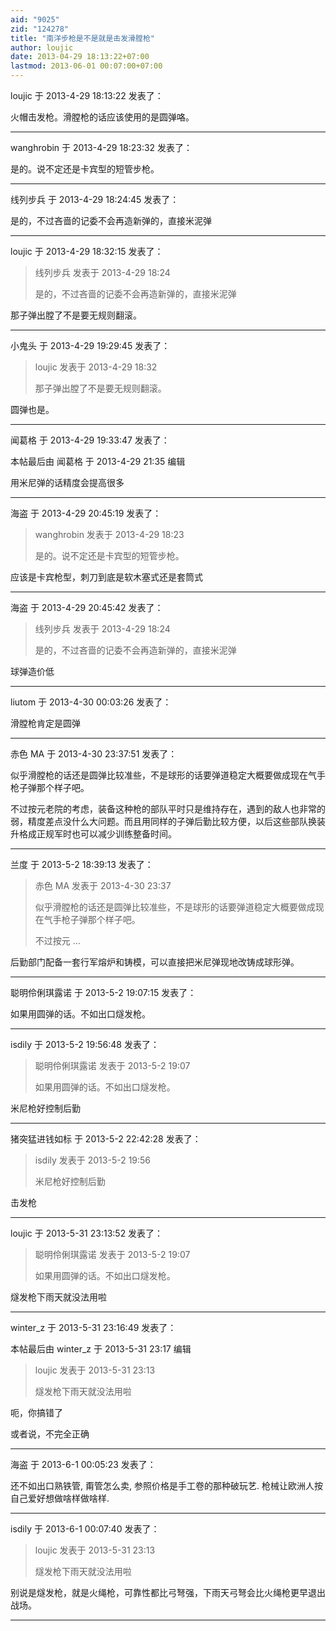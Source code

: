 ```yaml
---
aid: "9025"
zid: "124278"
title: "南洋步枪是不是就是击发滑膛枪"
author: loujic
date: 2013-04-29 18:13:22+07:00
lastmod: 2013-06-01 00:07:00+07:00
---
```


loujic 于 2013-4-29 18:13:22 发表了：

火帽击发枪。滑膛枪的话应该使用的是圆弹咯。

---

wanghrobin 于 2013-4-29 18:23:32 发表了：

是的。说不定还是卡宾型的短管步枪。

---

线列步兵 于 2013-4-29 18:24:45 发表了：

是的，不过吝啬的记委不会再造新弹的，直接米泥弹

---

loujic 于 2013-4-29 18:32:15 发表了：

> 线列步兵 发表于 2013-4-29 18:24
>
> 是的，不过吝啬的记委不会再造新弹的，直接米泥弹

那子弹出膛了不是要无规则翻滚。

---

小鬼头 于 2013-4-29 19:29:45 发表了：

> loujic 发表于 2013-4-29 18:32
>
> 那子弹出膛了不是要无规则翻滚。

圆弹也是。

---

闻葛格 于 2013-4-29 19:33:47 发表了：

本帖最后由 闻葛格 于 2013-4-29 21:35 编辑

用米尼弹的话精度会提高很多

---

海盗 于 2013-4-29 20:45:19 发表了：

> wanghrobin 发表于 2013-4-29 18:23
>
> 是的。说不定还是卡宾型的短管步枪。

应该是卡宾枪型，刺刀到底是软木塞式还是套筒式

---

海盗 于 2013-4-29 20:45:42 发表了：

> 线列步兵 发表于 2013-4-29 18:24
>
> 是的，不过吝啬的记委不会再造新弹的，直接米泥弹

球弹造价低

---

liutom 于 2013-4-30 00:03:26 发表了：

滑膛枪肯定是圆弹

---

赤色 MA 于 2013-4-30 23:37:51 发表了：

似乎滑膛枪的话还是圆弹比较准些，不是球形的话要弹道稳定大概要做成现在气手枪子弹那个样子吧。

不过按元老院的考虑，装备这种枪的部队平时只是维持存在，遇到的敌人也非常的弱，精度差点没什么大问题。而且用同样的子弹后勤比较方便，以后这些部队换装升格成正规军时也可以减少训练整备时间。

---

兰度 于 2013-5-2 18:39:13 发表了：

> 赤色 MA 发表于 2013-4-30 23:37
>
> 似乎滑膛枪的话还是圆弹比较准些，不是球形的话要弹道稳定大概要做成现在气手枪子弹那个样子吧。
>
> 不过按元 ...

后勤部门配备一套行军熔炉和铸模，可以直接把米尼弹现地改铸成球形弹。

---

聪明伶俐琪露诺 于 2013-5-2 19:07:15 发表了：

如果用圆弹的话。不如出口燧发枪。

---

isdily 于 2013-5-2 19:56:48 发表了：

> 聪明伶俐琪露诺 发表于 2013-5-2 19:07
>
> 如果用圆弹的话。不如出口燧发枪。

米尼枪好控制后勤

---

猪突猛进钱如标 于 2013-5-2 22:42:28 发表了：

> isdily 发表于 2013-5-2 19:56
>
> 米尼枪好控制后勤

击发枪

---

loujic 于 2013-5-31 23:13:52 发表了：

> 聪明伶俐琪露诺 发表于 2013-5-2 19:07
>
> 如果用圆弹的话。不如出口燧发枪。

燧发枪下雨天就没法用啦

---

winter_z 于 2013-5-31 23:16:49 发表了：

本帖最后由 winter_z 于 2013-5-31 23:17 编辑

> loujic 发表于 2013-5-31 23:13
>
> 燧发枪下雨天就没法用啦

呃，你搞错了

或者说，不完全正确

---

海盗 于 2013-6-1 00:05:23 发表了：

还不如出口熟铁管, 甭管怎么卖, 参照价格是手工卷的那种破玩艺. 枪械让欧洲人按自己爱好想做啥样做啥样.

---

isdily 于 2013-6-1 00:07:40 发表了：

> loujic 发表于 2013-5-31 23:13
>
> 燧发枪下雨天就没法用啦

别说是燧发枪，就是火绳枪，可靠性都比弓弩强，下雨天弓弩会比火绳枪更早退出战场。

---
